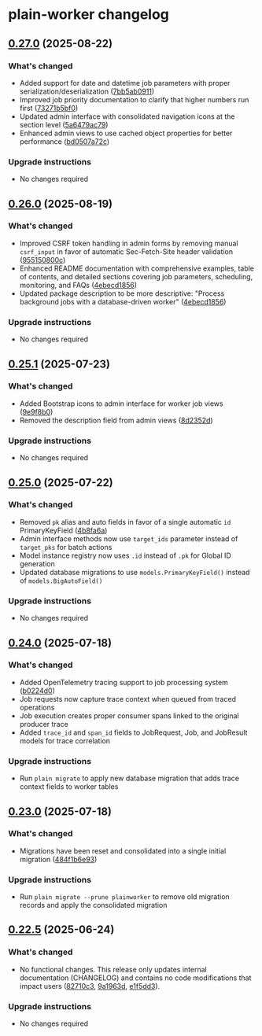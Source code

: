 # plain-worker changelog

## [0.27.0](https://github.com/dropseed/plain/releases/plain-worker@0.27.0) (2025-08-22)

### What's changed

- Added support for date and datetime job parameters with proper serialization/deserialization ([7bb5ab0911](https://github.com/dropseed/plain/commit/7bb5ab0911))
- Improved job priority documentation to clarify that higher numbers run first ([73271b5bf0](https://github.com/dropseed/plain/commit/73271b5bf0))
- Updated admin interface with consolidated navigation icons at the section level ([5a6479ac79](https://github.com/dropseed/plain/commit/5a6479ac79))
- Enhanced admin views to use cached object properties for better performance ([bd0507a72c](https://github.com/dropseed/plain/commit/bd0507a72c))

### Upgrade instructions

- No changes required

## [0.26.0](https://github.com/dropseed/plain/releases/plain-worker@0.26.0) (2025-08-19)

### What's changed

- Improved CSRF token handling in admin forms by removing manual `csrf_input` in favor of automatic Sec-Fetch-Site header validation ([955150800c](https://github.com/dropseed/plain/commit/955150800c))
- Enhanced README documentation with comprehensive examples, table of contents, and detailed sections covering job parameters, scheduling, monitoring, and FAQs ([4ebecd1856](https://github.com/dropseed/plain/commit/4ebecd1856))
- Updated package description to be more descriptive: "Process background jobs with a database-driven worker" ([4ebecd1856](https://github.com/dropseed/plain/commit/4ebecd1856))

### Upgrade instructions

- No changes required

## [0.25.1](https://github.com/dropseed/plain/releases/plain-worker@0.25.1) (2025-07-23)

### What's changed

- Added Bootstrap icons to admin interface for worker job views ([9e9f8b0](https://github.com/dropseed/plain/commit/9e9f8b0e2ccc3174f05034e6e908bb26345e1a5c))
- Removed the description field from admin views ([8d2352d](https://github.com/dropseed/plain/commit/8d2352db94277ddd87b6a480783c9f740b6e806f))

### Upgrade instructions

- No changes required

## [0.25.0](https://github.com/dropseed/plain/releases/plain-worker@0.25.0) (2025-07-22)

### What's changed

- Removed `pk` alias and auto fields in favor of a single automatic `id` PrimaryKeyField ([4b8fa6a](https://github.com/dropseed/plain/commit/4b8fa6aef126a15e48b5f85e0652adf841eb7b5c))
- Admin interface methods now use `target_ids` parameter instead of `target_pks` for batch actions
- Model instance registry now uses `.id` instead of `.pk` for Global ID generation
- Updated database migrations to use `models.PrimaryKeyField()` instead of `models.BigAutoField()`

### Upgrade instructions

- No changes required

## [0.24.0](https://github.com/dropseed/plain/releases/plain-worker@0.24.0) (2025-07-18)

### What's changed

- Added OpenTelemetry tracing support to job processing system ([b0224d0](https://github.com/dropseed/plain/commit/b0224d0418))
- Job requests now capture trace context when queued from traced operations
- Job execution creates proper consumer spans linked to the original producer trace
- Added `trace_id` and `span_id` fields to JobRequest, Job, and JobResult models for trace correlation

### Upgrade instructions

- Run `plain migrate` to apply new database migration that adds trace context fields to worker tables

## [0.23.0](https://github.com/dropseed/plain/releases/plain-worker@0.23.0) (2025-07-18)

### What's changed

- Migrations have been reset and consolidated into a single initial migration ([484f1b6e93](https://github.com/dropseed/plain/commit/484f1b6e93))

### Upgrade instructions

- Run `plain migrate --prune plainworker` to remove old migration records and apply the consolidated migration

## [0.22.5](https://github.com/dropseed/plain/releases/plain-worker@0.22.5) (2025-06-24)

### What's changed

- No functional changes. This release only updates internal documentation (CHANGELOG) and contains no code modifications that impact users ([82710c3](https://github.com/dropseed/plain/commit/82710c3), [9a1963d](https://github.com/dropseed/plain/commit/9a1963d), [e1f5dd3](https://github.com/dropseed/plain/commit/e1f5dd3)).

### Upgrade instructions

- No changes required
